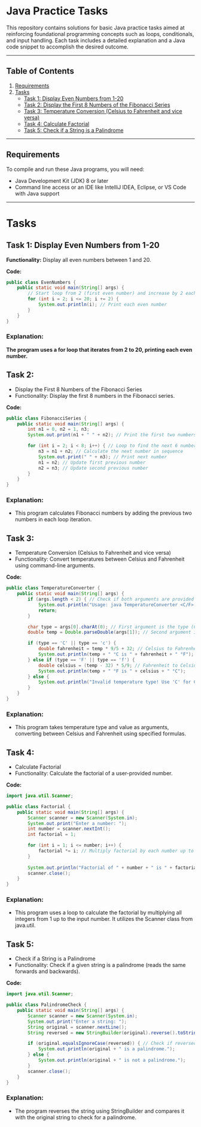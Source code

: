 # Java Practice Tasks

This repository contains solutions for basic Java practice tasks aimed at reinforcing foundational programming concepts such as loops, conditionals, and input handling. Each task includes a detailed explanation and a Java code snippet to accomplish the desired outcome.

---

## Table of Contents

1. [Requirements](#requirements)
2. [Tasks](#tasks)
    - [Task 1: Display Even Numbers from 1-20](#task-1-display-even-numbers-from-1-20)
    - [Task 2: Display the First 8 Numbers of the Fibonacci Series](#task-2-display-the-first-8-numbers-of-the-fibonacci-series)
    - [Task 3: Temperature Conversion (Celsius to Fahrenheit and vice versa)](#task-3-temperature-conversion-celsius-to-fahrenheit-and-vice-versa)
    - [Task 4: Calculate Factorial](#task-4-calculate-factorial)
    - [Task 5: Check if a String is a Palindrome](#task-5-check-if-a-string-is-a-palindrome)


---

## Requirements

To compile and run these Java programs, you will need:

- Java Development Kit (JDK) 8 or later
- Command line access or an IDE like IntelliJ IDEA, Eclipse, or VS Code with Java support

---

# Tasks

## Task 1: Display Even Numbers from 1-20

**Functionality:** Display all even numbers between 1 and 20.

**Code:**
```java
public class EvenNumbers {
    public static void main(String[] args) {
        // Start loop from 2 (first even number) and increase by 2 each time
        for (int i = 2; i <= 20; i += 2) {
            System.out.println(i); // Print each even number
        }
    }
}
```
### Explanation: 
**The program uses a for loop that iterates from 2 to 20, printing each even number.**

## Task 2:
- Display the First 8 Numbers of the Fibonacci Series
- Functionality: Display the first 8 numbers in the Fibonacci series.

**Code:**
```java
public class FibonacciSeries {
    public static void main(String[] args) {
        int n1 = 0, n2 = 1, n3;
        System.out.print(n1 + " " + n2); // Print the first two numbers

        for (int i = 2; i < 8; i++) { // Loop to find the next 6 numbers
            n3 = n1 + n2; // Calculate the next number in sequence
            System.out.print(" " + n3); // Print next number
            n1 = n2; // Update first previous number
            n2 = n3; // Update second previous number
        }
    }
}
```

### Explanation: 
- This program calculates Fibonacci numbers by adding the previous two numbers in each loop iteration.

## Task 3:
- Temperature Conversion (Celsius to Fahrenheit and vice versa)
- Functionality: Convert temperatures between Celsius and Fahrenheit using command-line arguments.

**Code:**
```java
public class TemperatureConverter {
    public static void main(String[] args) {
        if (args.length < 2) { // Check if both arguments are provided
            System.out.println("Usage: java TemperatureConverter <C/F> <Temperature>");
            return;
        }

        char type = args[0].charAt(0); // First argument is the type (C or F)
        double temp = Double.parseDouble(args[1]); // Second argument is the temperature

        if (type == 'C' || type == 'c') {
            double fahrenheit = temp * 9/5 + 32; // Celsius to Fahrenheit conversion
            System.out.println(temp + " °C is " + fahrenheit + " °F");
        } else if (type == 'F' || type == 'f') {
            double celsius = (temp - 32) * 5/9; // Fahrenheit to Celsius conversion
            System.out.println(temp + " °F is " + celsius + " °C");
        } else {
            System.out.println("Invalid temperature type! Use 'C' for Celsius or 'F' for Fahrenheit.");
        }
    }
}
```
### Explanation: 
- This program takes temperature type and value as arguments, converting between Celsius and Fahrenheit using specified formulas.

## Task 4: 
- Calculate Factorial
- Functionality: Calculate the factorial of a user-provided number.

**Code:**
```java
import java.util.Scanner;

public class Factorial {
    public static void main(String[] args) {
        Scanner scanner = new Scanner(System.in);
        System.out.print("Enter a number: ");
        int number = scanner.nextInt();
        int factorial = 1;

        for (int i = 1; i <= number; i++) {
            factorial *= i; // Multiply factorial by each number up to the input
        }
        
        System.out.println("Factorial of " + number + " is " + factorial);
        scanner.close();
    }
}
```
### Explanation: 
- This program uses a loop to calculate the factorial by multiplying all integers from 1 up to the input number. It utilizes the Scanner class from java.util.

## Task 5: 
- Check if a String is a Palindrome
- Functionality: Check if a given string is a palindrome (reads the same forwards and backwards).

**Code:**
```java
import java.util.Scanner;

public class PalindromeCheck {
    public static void main(String[] args) {
        Scanner scanner = new Scanner(System.in);
        System.out.print("Enter a string: ");
        String original = scanner.nextLine();
        String reversed = new StringBuilder(original).reverse().toString();

        if (original.equalsIgnoreCase(reversed)) { // Check if reversed equals the original
            System.out.println(original + " is a palindrome.");
        } else {
            System.out.println(original + " is not a palindrome.");
        }
        scanner.close();
    }
}
```
### Explanation: 
- The program reverses the string using StringBuilder and compares it with the original string to check for a palindrome.

